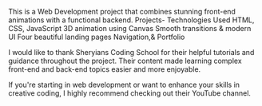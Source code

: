 This is a Web  Development project that combines stunning front-end animations with a functional backend.
Projects-
Technologies Used
HTML, CSS, JavaScript
3D animation using Canvas
Smooth transitions & modern UI
Four beautiful landing pages
Navigation,& Portfolio

I would like to thank Sheryians Coding School for their helpful tutorials and guidance throughout the project.
   Their content made learning complex front-end and back-end topics easier and more      enjoyable.

If you're starting in web development or want to enhance your skills in creative coding, I highly recommend checking out their YouTube channel.
